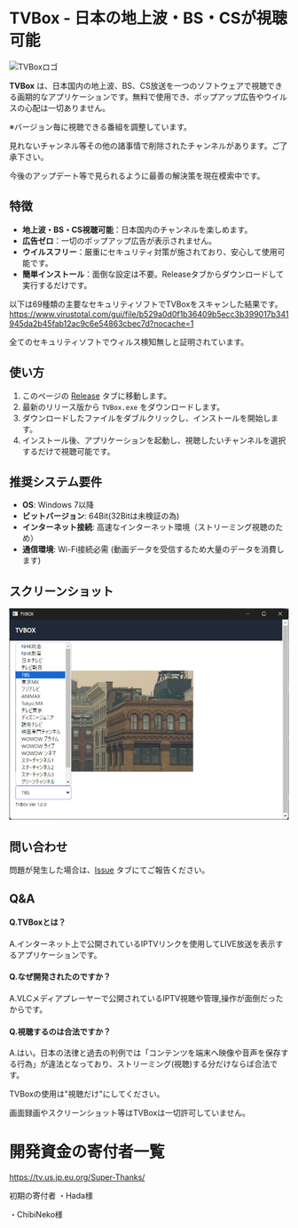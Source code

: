 # TVBox - 日本の地上波・BS・CSが視聴可能

![TVBoxロゴ](https://raw.githubusercontent.com/ERM073/TVBox/main/icon.ico)

**TVBox** は、日本国内の地上波、BS、CS放送を一つのソフトウェアで視聴できる画期的なアプリケーションです。無料で使用でき、ポップアップ広告やウイルスの心配は一切ありません。

※バージョン毎に視聴できる番組を調整しています。

見れないチャンネル等その他の諸事情で削除されたチャンネルがあります。ご了承下さい。

今後のアップデート等で見られるように最善の解決策を現在模索中です。

## 特徴

- **地上波・BS・CS視聴可能**：日本国内のチャンネルを楽しめます。
- **広告ゼロ**：一切のポップアップ広告が表示されません。
- **ウイルスフリー**：厳重にセキュリティ対策が施されており、安心して使用可能です。
- **簡単インストール**：面倒な設定は不要。Releaseタブからダウンロードして実行するだけです。

以下は69種類の主要なセキュリティソフトでTVBoxをスキャンした結果です。
https://www.virustotal.com/gui/file/b529a0d0f1b36409b5ecc3b399017b341945da2b45fab12ac9c6e54863cbec7d?nocache=1

全てのセキュリティソフトでウィルス検知無しと証明されています。
## 使い方

1. このページの [Release](https://github.com/ERM073/TVBox/releases/tag/v1.0.0) タブに移動します。
2. 最新のリリース版から `TVBox.exe` をダウンロードします。
3. ダウンロードしたファイルをダブルクリックし、インストールを開始します。
4. インストール後、アプリケーションを起動し、視聴したいチャンネルを選択するだけで視聴可能です。

## 推奨システム要件

- **OS**: Windows 7以降
- **ビットバージョン**: 64Bit(32Bitは未検証の為)
- **インターネット接続**: 高速なインターネット環境（ストリーミング視聴のため）
- **通信環境**: Wi-Fi接続必需 (動画データを受信するため大量のデータを消費します)

## スクリーンショット

![アプリケーション画面](https://raw.githubusercontent.com/ERM073/TVBox/main/2024-09-20_14h33_57.png)

## 問い合わせ

問題が発生した場合は、[Issue](https://github.com/ERM073/TVBox/issues) タブにてご報告ください。

## Q&A
#### Q.TVBoxとは？

A.インターネット上で公開されているIPTVリンクを使用してLIVE放送を表示するアプリケーションです。

#### Q.なぜ開発されたのですか？

A.VLCメディアプレーヤーで公開されているIPTV視聴や管理,操作が面倒だったからです。

#### Q.視聴するのは合法ですか？
A.はい。日本の法律と過去の判例では「コンテンツを端末へ映像や音声を保存する行為」が違法となっており、ストリーミング(視聴)する分だけならば合法です。

TVBoxの使用は"視聴だけ"にしてください。

画面録画やスクリーンショット等はTVBoxは一切許可していません。

# 開発資金の寄付者一覧

https://tv.us.jp.eu.org/Super-Thanks/

初期の寄付者
・Hada​様

・ChibiNeko様
